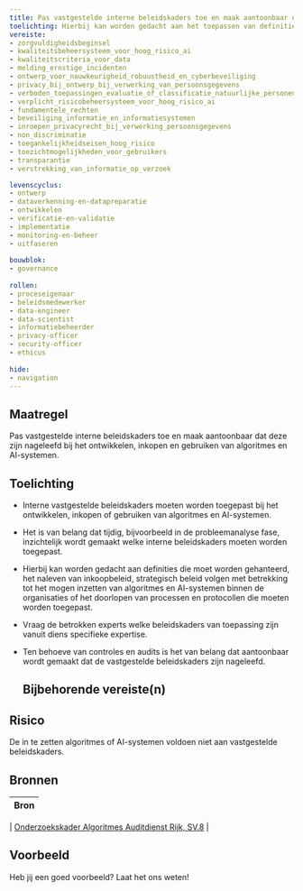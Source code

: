 ```yaml
---
title: Pas vastgestelde interne beleidskaders toe en maak aantoonbaar dat deze zijn nageleefd bij het ontwikkelen, inkopen en gebruiken van algoritmes en AI-systemen. 
toelichting: Hierbij kan worden gedacht aan het toepassen van definities, procedures, protocollen die van toepassing zijn binnen de organisatie. 
vereiste:
- zorgvuldigheidsbeginsel
- kwaliteitsbeheersysteem_voor_hoog_risico_ai
- kwaliteitscriteria_voor_data
- melding_ernstige_incidenten
- ontwerp_voor_nauwkeurigheid_robuustheid_en_cyberbeveiliging
- privacy_bij_ontwerp_bij_verwerking_van_persoonsgegevens
- verboden_toepassingen_evaluatie_of_classificatie_natuurlijke_personen_of_groepen_personen
- verplicht_risicobeheersysteem_voor_hoog_risico_ai
- fundamentele_rechten
- beveiliging_informatie_en_informatiesystemen
- inroepen_privacyrecht_bij_verwerking_persoonsgegevens
- non_discriminatie
- toegankelijkheidseisen_hoog_risico
- toezichtmogelijkheden_voor_gebruikers
- transparantie
- verstrekking_van_informatie_op_verzoek

levenscyclus:
- ontwerp
- dataverkenning-en-datapreparatie
- ontwikkelen
- verificatie-en-validatie
- implementatie
- monitoring-en-beheer
- uitfaseren
  
bouwblok:
- governance
  
rollen:
- proceseigenaar
- beleidsmedewerker
- data-engineer
- data-scientist
- informatiebeheerder
- privacy-officer
- security-officer
- ethicus
  
hide:
- navigation
---
```


<!-- tags -->

## Maatregel

 Pas vastgestelde interne beleidskaders toe en maak aantoonbaar dat deze zijn nageleefd bij het ontwikkelen, inkopen en gebruiken van algoritmes en AI-systemen.

## Toelichting
- Interne vastgestelde beleidskaders moeten worden toegepast bij het ontwikkelen, inkopen of gebruiken van algoritmes en AI-systemen.
- Het is van belang dat tijdig, bijvoorbeeld in de probleemanalyse fase, inzichtelijk wordt gemaakt welke interne beleidskaders moeten worden toegepast.
- Hierbij kan worden gedacht aan definities die moet worden gehanteerd, het naleven van inkoopbeleid, strategisch beleid volgen met betrekking tot het mogen inzetten van algoritmes en AI-systemen binnen de organisaties of het doorlopen van processen en protocollen die moeten worden toegepast.
- Vraag de betrokken experts welke beleidskaders van toepassing zijn vanuit diens specifieke expertise. 
- Ten behoeve van controles en audits is het van belang dat aantoonbaar wordt gemaakt dat de vastgestelde beleidskaders zijn nageleefd. 
  
  ## Bijbehorende vereiste(n)

<!-- list_vereisten_on_maatregelen_page -->

## Risico
De in te zetten algoritmes of AI-systemen voldoen niet aan vastgestelde beleidskaders. 

## Bronnen
| Bron                                                                                                                                                                     |
|--------------------------------------------------------------------------------------------------------------------------------------------------------------------------|

| [Onderzoekskader Algoritmes Auditdienst Rijk, SV.8](https://www.rijksoverheid.nl/documenten/rapporten/2023/07/11/onderzoekskader-algoritmes-adr-2023)                    |

## Voorbeeld

Heb jij een goed voorbeeld? Laat het ons weten!
